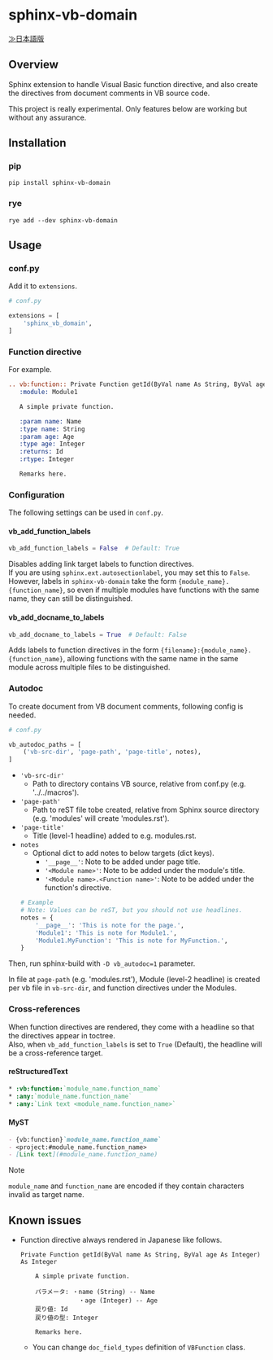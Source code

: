 # sphinx-vb-domain

[≫日本語版](https://github.com/satamame/sphinx-vb-domain/blob/main/README_ja.md)

## Overview

Sphinx extension to handle Visual Basic function directive, and also create the directives from document comments in VB source code.

This project is really experimental. Only features below are working but without any assurance.

## Installation

### pip

```
pip install sphinx-vb-domain
```

### rye

```
rye add --dev sphinx-vb-domain
```

## Usage

### conf.py

Add it to `extensions`.

```python
# conf.py

extensions = [
    'sphinx_vb_domain',
]
```

### Function directive

For example.

```restructuredtext
.. vb:function:: Private Function getId(ByVal name As String, ByVal age As Integer) As Integer
   :module: Module1

   A simple private function.

   :param name: Name
   :type name: String
   :param age: Age
   :type age: Integer
   :returns: Id
   :rtype: Integer

   Remarks here.
```

### Configuration

The following settings can be used in `conf.py`.

#### vb_add_function_labels

```python
vb_add_function_labels = False  # Default: True
```

Disables adding link target labels to function directives.  
If you are using `sphinx.ext.autosectionlabel`, you may set this to `False`.  
However, labels in `sphinx-vb-domain` take the form `{module_name}.{function_name}`, so even if multiple modules have functions with the same name, they can still be distinguished.

#### vb_add_docname_to_labels

```python
vb_add_docname_to_labels = True  # Default: False
```

Adds labels to function directives in the form `{filename}:{module_name}.{function_name}`, allowing functions with the same name in the same module across multiple files to be distinguished.

### Autodoc

To create document from VB document comments, following config is needed.

```python
# conf.py

vb_autodoc_paths = [
    ('vb-src-dir', 'page-path', 'page-title', notes),
]
```

- `'vb-src-dir'`
    - Path to directory contains VB source, relative from conf.py (e.g. '../../macros').
- `'page-path'`
    - Path to reST file tobe created, relative from Sphinx source directory (e.g. 'modules' will create 'modules.rst').
- `'page-title'`
    - Title (level-1 headline) added to e.g. modules.rst.
- `notes`
    - Optional dict to add notes to below targets (dict keys).
        - `'__page__'`: Note to be added under page title.
        - `'<Module name>'`: Note to be added under the module's title.
        - `'<Module name>.<Function name>'`: Note to be added under the function's directive.
    ```python
    # Example
    # Note: Values can be reST, but you should not use headlines.
    notes = {
        '__page__': 'This is note for the page.',
        'Module1': 'This is note for Module1.',
        'Module1.MyFunction': 'This is note for MyFunction.',
    }
    ```

Then, run sphinx-build with `-D vb_autodoc=1` parameter.

In file at `page-path` (e.g. 'modules.rst'), Module (level-2 headline) is created per vb file in `vb-src-dir`, and function directives under the Modules.

### Cross-references

When function directives are rendered, they come with a headline so that the directives appear in toctree.  
Also, when `vb_add_function_labels` is set to `True` (Default), the headline will be a cross-reference target.

#### reStructuredText

```restructuredtext
* :vb:function:`module_name.function_name`
* :any:`module_name.function_name`
* :any:`Link text <module_name.function_name>`
```

#### MyST

```markdown
- {vb:function}`module_name.function_name`
- <project:#module_name.function_name>
- [Link text](#module_name.function_name)
```

> [!NOTE]
> `module_name` and `function_name` are encoded if they contain characters invalid as target name.

## Known issues

- Function directive always rendered in Japanese like follows.
    ```
    Private Function getId(ByVal name As String, ByVal age As Integer) As Integer
    
        A simple private function.

        パラメータ: ・name (String) -- Name
                    ・age (Integer) -- Age
        戻り値: Id
        戻り値の型: Integer

        Remarks here.
    ```
    - You can change `doc_field_types` definition of `VBFunction` class.

